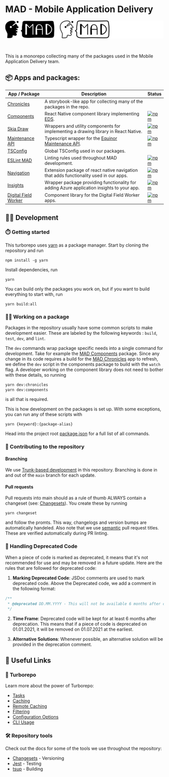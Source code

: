 # MAD - Mobile Application Delivery

<p align="center">
  <img src="./assets/gitLogo.png">
</p>
<br />

This is a monorepo collecting many of the packages used in the Mobile Application Delivery team.

## 📦 Apps and packages:

| App / Package                                      | Description                                                                                               | Status                                                                                                                                                         |
| -------------------------------------------------- | --------------------------------------------------------------------------------------------------------- | -------------------------------------------------------------------------------------------------------------------------------------------------------------- |
| [Chronicles](./apps/chronicles/)                   | A storybook-like app for collecting many of the packages in the repo.                                     |                                                                                                                                                                |
| [Components](./packages/components)                | React Native component library implementing [EDS](https://loop.equinor.com/en/stories/eds-design-system). | [![npm](https://img.shields.io/npm/v/@equinor/mad-components?logo=npm)](https://www.npmjs.com/package/@equinor/mad-components)                                 |
| [Skia Draw](./packages/skia-draw)                  | Wrappers and utility components for implementing a drawing library in React Native.                       | [![npm](https://img.shields.io/npm/v/@equinor/react-native-skia-draw?logo=npm)](https://www.npmjs.com/package/@equinor/react-native-skia-draw)                 |
| [Maintenance API](./packages/api/maintenance-api/) | Typescript wrapper for the [Equinor Maintenance API](https://equinor.github.io/maintenance-api-docs/).    | [![npm](https://img.shields.io/npm/v/@equinor/mad-maintenance-api-ts-wrapper?logo=npm)](https://www.npmjs.com/package/@equinor/mad-maintenance-api-ts-wrapper) |
| [TSConfig](./packages/tsconfig)                    | Global TSConfig used in our packages.                                                                     |                                                                                                                                                                |
| [ESLint MAD](./packages/eslint-config-mad)         | Linting rules used throughout MAD development.                                                            | [![npm](https://img.shields.io/npm/v/@equinor/eslint-config-mad?logo=npm)](https://www.npmjs.com/package/@equinor/eslint-config-mad)                           |
| [Navigation](./packages/navigation)                | Extension package of react native navigation that adds functionality used in our apps.                    | [![npm](https://img.shields.io/npm/v/@equinor/mad-navigation?logo=npm)](https://www.npmjs.com/package/@equinor/mad-navigation)                                 |
| [Insights](./packages/insights)                    | Wrapper package providing functionality for adding Azure application insights to your app.                | [![npm](https://img.shields.io/npm/v/@equinor/mad-insights?logo=npm)](https://www.npmjs.com/package/@equinor/mad-insights)                                     |
| [Digital Field Worker](./packages/dfw)             | Component library for the Digital Field Worker apps.                                                      | [![npm](https://img.shields.io/npm/v/@equinor/mad-dfw?logo=npm)](https://www.npmjs.com/package/@equinor/mad-dfw)                                               |

## 👨‍💻 Development

### ⏱️ Getting started

This turborepo uses [yarn](https://classic.yarnpkg.com/) as a package manager. Start by cloning the repository
and run

```
npm install -g yarn
```

Install dependencies, run

```
yarn
```

You can build only the packages you work on, but if you want to build everything to start with, run

```
yarn build:all
```

### 👷‍♀️ Working on a package

Packages in the repository usually have some common scripts to make development easier. These are
labeled by the following keywords : `build`, `test`, `dev`, and `lint`.

The `dev` commands wrap package specific needs into a single command for development. Take for
example the [MAD Components](./packages/components/) package. Since any change in its code requires
a build for the [MAD Chronicles](./apps/chronicles/) app to refresh, we define the `dev` script in
the components package to build with the `watch` flag. A developer working on the component library
does not need to bother with these details, so running

```
yarn dev:chronicles
yarn dev:components
```

is all that is required.

This is how development on the packages is set up. With some exceptions, you can run any of these
scripts with

```
yarn {keyword}:{package-alias}
```

Head into the project root [package.json](./package.json) for a full list of all commands.

### 🙏 Contributing to the repository

#### Branching

We use
[Trunk-based development](https://www.atlassian.com/continuous-delivery/continuous-integration/trunk-based-development)
in this repository. Branching is done in and out of the `main` branch for each update.

#### Pull requests

Pull requests into main should as a rule of thumb ALWAYS contain a changeset (see:
[Changesets](https://github.com/changesets/changesets)). You create these by running

```
yarn changeset
```

and follow the promts. This way, changelogs and version bumps are automatically handeled. Also note
that we use
[semantic](https://gist.githubusercontent.com/joshbuchea/6f47e86d2510bce28f8e7f42ae84c716/raw/e75b1b9536ee5ee82e2ec0ba8948d8f8238488c3/semantic-commit-messages.md)
pull request titles. These are verified automatically during PR linting.

### 🚧 Handling Deprecated Code

When a piece of code is marked as deprecated, it means that it's not recommended for use and may be
removed in a future update. Here are the rules that are followed for deprecated code:

1. **Marking Deprecated Code**: JSDoc comments are used to mark deprecated code. Above the
   Deprecated code, we add a comment in the following format:

```javascript
/**
 * @deprecated DD.MM.YYYY - This will not be available 6 months after deprecation. Use `alternative` instead.
 */
```

2. **Time Frame**: Deprecated code will be kept for at least 6 months after deprecation. This means
   that if a piece of code is deprecated on 01.01.2021, it will be removed on 01.07.2021 at the
   earliest.

3. **Alternative Solutions**: Whenever possible, an alternative solution will be provided in the
   deprecation comment.

## 🔗 Useful Links

### 🚀 Turborepo

Learn more about the power of Turborepo:

-   [Tasks](https://turbo.build/repo/docs/core-concepts/monorepos/running-tasks)
-   [Caching](https://turbo.build/repo/docs/core-concepts/caching)
-   [Remote Caching](https://turbo.build/repo/docs/core-concepts/remote-caching)
-   [Filtering](https://turbo.build/repo/docs/core-concepts/monorepos/filtering)
-   [Configuration Options](https://turbo.build/repo/docs/reference/configuration)
-   [CLI Usage](https://turbo.build/repo/docs/reference/command-line-reference)

### 🛠️ Repository tools

Check out the docs for some of the tools we use throughout the repository:

-   [Changesets](https://github.com/changesets/changesets) - Versioning
-   [Jest](https://jestjs.io) - Testing
-   [tsup](https://tsup.egoist.dev) - Building
